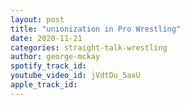 ```yaml
---
layout: post
title: "unionization in Pro Wrestling"
date: 2020-11-21
categories: straight-talk-wrestling
author: george-mckay
spotify_track_id: 
youtube_video_id: jVdtDu_5axU
apple_track_id: 
---
```

